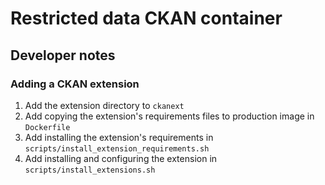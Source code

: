 # Restricted data CKAN container

## Developer notes

### Adding a CKAN extension

1. Add the extension directory to `ckanext`
1. Add copying the extension's requirements files to production image in `Dockerfile`
1. Add installing the extension's requirements in `scripts/install_extension_requirements.sh`
1. Add installing and configuring the extension in `scripts/install_extensions.sh`

